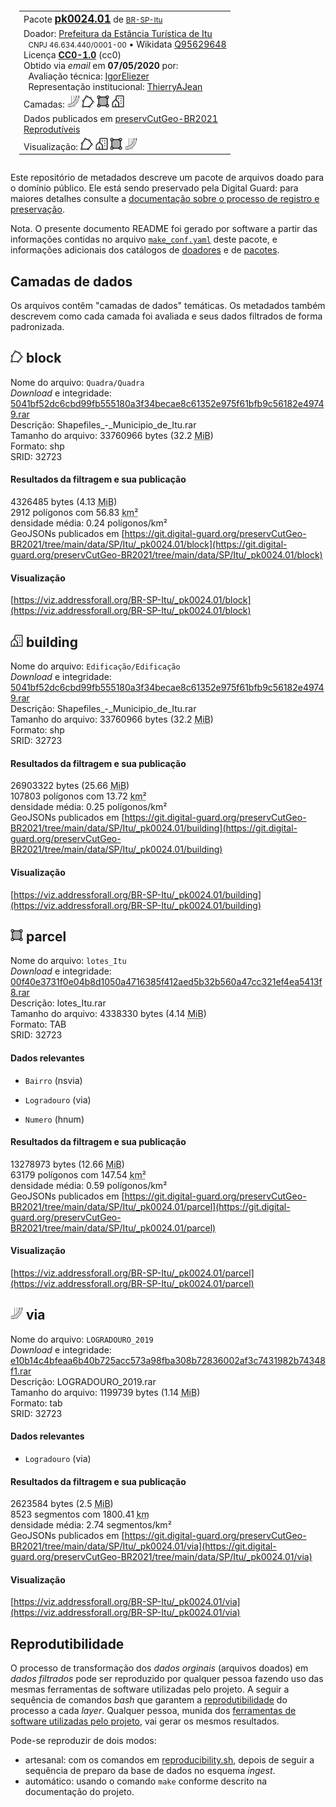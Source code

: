 <aside>
<table align="right" style="padding: 1em">
<tr><td>Pacote <a target="_git" title="link canônico para o git deste pacote" href="https://git.digital-guard.org/preserv-BR/blob/main/data/SP/Itu/_pk0024.01"><big><b>pk0024.01</b></big></a> de <small><a target="_osmcodes" title="Jurisdição" href="https://osm.codes/BR-SP-Itu">BR-SP-Itu</a></small>
</td></tr>
<tr><td>
Doador: <a rel="external" target="_doador" href="https://itu.sp.gov.br/">Prefeitura da Estância Turística de Itu</a>
<br/>&nbsp; <small>CNPJ 46.634.440/0001-00</small> • Wikidata <a rel="external" target="_doador" title="link descritor Wikidata do doador" href="https://www.wikidata.org/wiki/Q95629648">Q95629648</a></small><br/>
Licença <a rel="external" target="_doador" href="https://creativecommons.org/publicdomain/zero/1.0/"><b>CC0-1.0</b></a> (cc0)<br/>
Obtido via <i>email</i> em <b>07/05/2020</b> por:
<br/>&nbsp; Avaliação técnica: <a rel="external" target="_gitPerson" title="usuário Git" href="https://github.com/IgorEliezer">IgorEliezer</a>
<br/>&nbsp; Representação institucional: <a rel="external" target="_gitPerson" title="usuário Git" href="https://github.com/ThierryAJean">ThierryAJean</a><br/>
</td></tr>
<tr><td>Camadas: <a title="via" href="#-via"><img src="https://raw.githubusercontent.com/digital-guard/preserv/main/docs/assets/layerIcon-via.png" alt="via" width="20"/></a> <a title="block" href="#-block"><img src="https://raw.githubusercontent.com/digital-guard/preserv/main/docs/assets/layerIcon-block.png" alt="block" width="20"/></a> <a title="parcel" href="#-parcel"><img src="https://raw.githubusercontent.com/digital-guard/preserv/main/docs/assets/layerIcon-parcel.png" alt="parcel" width="20"/></a> <a title="building" href="#-building"><img src="https://raw.githubusercontent.com/digital-guard/preserv/main/docs/assets/layerIcon-building.png" alt="building" width="20"/></a> </td></tr>
<tr><td>Dados publicados em <a href="https://git.digital-guard.org/preservCutGeo-BR2021/tree/main/data/SP/Itu/_pk0024.01">preservCutGeo-BR2021</a><br/><a href="#reprodutibilidade">Reprodutíveis</a></td></tr>
<tr><td>Visualização: <a title="block" href="https://viz.addressforall.org/BR-SP-Itu/_pk0024.01/block"><img src="https://raw.githubusercontent.com/digital-guard/preserv/main/docs/assets/layerIcon-block.png" alt="block" width="20"/></a> <a title="building" href="https://viz.addressforall.org/BR-SP-Itu/_pk0024.01/building"><img src="https://raw.githubusercontent.com/digital-guard/preserv/main/docs/assets/layerIcon-building.png" alt="building" width="20"/></a> <a title="parcel" href="https://viz.addressforall.org/BR-SP-Itu/_pk0024.01/parcel"><img src="https://raw.githubusercontent.com/digital-guard/preserv/main/docs/assets/layerIcon-parcel.png" alt="parcel" width="20"/></a> <a title="via" href="https://viz.addressforall.org/BR-SP-Itu/_pk0024.01/via"><img src="https://raw.githubusercontent.com/digital-guard/preserv/main/docs/assets/layerIcon-via.png" alt="via" width="20"/></a> </td></tr>
</table>
</aside>

<section>

Este repositório de metadados descreve um pacote de arquivos doado para o domínio público. Ele está sendo preservado pela Digital Guard: para maiores detalhes consulte a [documentação sobre o processo de registro e preservação](https://wiki.addressforall.org/doc/Documentação_Digital-guard).

Nota. O presente documento README foi gerado por software a partir das informações contidas no arquivo [`make_conf.yaml`](https://git.digital-guard.org/preserv-BR/blob/main/data/SP/Itu/_pk0024.01/make_conf.yaml) deste pacote, e informações adicionais dos catálogos de [doadores](https://git.digital-guard.org/preserv-BR/blob/main/data/donor.csv) e de [pacotes](https://git.digital-guard.org/preserv-BR/blob/main/data/donatedPack.csv).

# Camadas de dados

Os arquivos contêm "camadas de dados" temáticas. Os metadados também descrevem como cada camada foi avaliada e seus dados filtrados de forma padronizada.

## <img src="https://raw.githubusercontent.com/digital-guard/preserv/main/docs/assets/layerIcon-block.png" alt="block" width="20"/> block

Nome do arquivo: `Quadra/Quadra`<br/>*Download* e integridade: [5041bf52dc6cbd99fb555180a3f34becae8c61352e975f61bfb9c56182e49749.rar](http://dl.digital-guard.org/5041bf52dc6cbd99fb555180a3f34becae8c61352e975f61bfb9c56182e49749.rar)<br/>Descrição: Shapefiles_-_Municipio_de_Itu.rar<br/>Tamanho do arquivo: 33760966 bytes (32.2 <abbr title="mebibyte">MiB</abbr>)<br/>Formato: shp<br/>SRID: 32723

#### Resultados da filtragem e sua publicação
4326485 bytes (4.13 <abbr title="mebibyte">MiB</abbr>)<br/>2912 polígonos com 56.83 <abbr title="quilômetros quadrados">km²</abbr><br/>densidade média: 0.24 polígonos/km²<br/>GeoJSONs publicados em [https://git.digital-guard.org/preservCutGeo-BR2021/tree/main/data/SP/Itu/_pk0024.01/block](https://git.digital-guard.org/preservCutGeo-BR2021/tree/main/data/SP/Itu/_pk0024.01/block)

#### Visualização
[https://viz.addressforall.org/BR-SP-Itu/_pk0024.01/block](https://viz.addressforall.org/BR-SP-Itu/_pk0024.01/block)
## <img src="https://raw.githubusercontent.com/digital-guard/preserv/main/docs/assets/layerIcon-building.png" alt="building" width="20"/> building

Nome do arquivo: `Edificação/Edificação`<br/>*Download* e integridade: [5041bf52dc6cbd99fb555180a3f34becae8c61352e975f61bfb9c56182e49749.rar](http://dl.digital-guard.org/5041bf52dc6cbd99fb555180a3f34becae8c61352e975f61bfb9c56182e49749.rar)<br/>Descrição: Shapefiles_-_Municipio_de_Itu.rar<br/>Tamanho do arquivo: 33760966 bytes (32.2 <abbr title="mebibyte">MiB</abbr>)<br/>Formato: shp<br/>SRID: 32723

#### Resultados da filtragem e sua publicação
26903322 bytes (25.66 <abbr title="mebibyte">MiB</abbr>)<br/>107803 polígonos com 13.72 <abbr title="quilômetros quadrados">km²</abbr><br/>densidade média: 0.25 polígonos/km²<br/>GeoJSONs publicados em [https://git.digital-guard.org/preservCutGeo-BR2021/tree/main/data/SP/Itu/_pk0024.01/building](https://git.digital-guard.org/preservCutGeo-BR2021/tree/main/data/SP/Itu/_pk0024.01/building)

#### Visualização
[https://viz.addressforall.org/BR-SP-Itu/_pk0024.01/building](https://viz.addressforall.org/BR-SP-Itu/_pk0024.01/building)
## <img src="https://raw.githubusercontent.com/digital-guard/preserv/main/docs/assets/layerIcon-parcel.png" alt="parcel" width="20"/> parcel

Nome do arquivo: `lotes_Itu`<br/>*Download* e integridade: [00f40e3731f0e04b8d1050a4716385f412aed5b32b560a47cc321ef4ea5413f8.rar](http://dl.digital-guard.org/00f40e3731f0e04b8d1050a4716385f412aed5b32b560a47cc321ef4ea5413f8.rar)<br/>Descrição: lotes_Itu.rar<br/>Tamanho do arquivo: 4338330 bytes (4.14 <abbr title="mebibyte">MiB</abbr>)<br/>Formato: TAB<br/>SRID: 32723

#### Dados relevantes
* `Bairro` (nsvia)

* `Logradouro` (via)

* `Numero` (hnum)

#### Resultados da filtragem e sua publicação
13278973 bytes (12.66 <abbr title="mebibyte">MiB</abbr>)<br/>63179 polígonos com 147.54 <abbr title="quilômetros quadrados">km²</abbr><br/>densidade média: 0.59 polígonos/km²<br/>GeoJSONs publicados em [https://git.digital-guard.org/preservCutGeo-BR2021/tree/main/data/SP/Itu/_pk0024.01/parcel](https://git.digital-guard.org/preservCutGeo-BR2021/tree/main/data/SP/Itu/_pk0024.01/parcel)

#### Visualização
[https://viz.addressforall.org/BR-SP-Itu/_pk0024.01/parcel](https://viz.addressforall.org/BR-SP-Itu/_pk0024.01/parcel)
## <img src="https://raw.githubusercontent.com/digital-guard/preserv/main/docs/assets/layerIcon-via.png" alt="via" width="20"/> via

Nome do arquivo: `LOGRADOURO_2019`<br/>*Download* e integridade: [e10b14c4bfeaa6b40b725acc573a98fba308b72836002af3c7431982b74348f1.rar](http://dl.digital-guard.org/e10b14c4bfeaa6b40b725acc573a98fba308b72836002af3c7431982b74348f1.rar)<br/>Descrição: LOGRADOURO_2019.rar<br/>Tamanho do arquivo: 1199739 bytes (1.14 <abbr title="mebibyte">MiB</abbr>)<br/>Formato: tab<br/>SRID: 32723

#### Dados relevantes
* `Logradouro` (via)

#### Resultados da filtragem e sua publicação
2623584 bytes (2.5 <abbr title="mebibyte">MiB</abbr>)<br/>8523 segmentos com 1800.41 <abbr title="quilômetros">km</abbr><br/>densidade média: 2.74 segmentos/km²<br/>GeoJSONs publicados em [https://git.digital-guard.org/preservCutGeo-BR2021/tree/main/data/SP/Itu/_pk0024.01/via](https://git.digital-guard.org/preservCutGeo-BR2021/tree/main/data/SP/Itu/_pk0024.01/via)

#### Visualização
[https://viz.addressforall.org/BR-SP-Itu/_pk0024.01/via](https://viz.addressforall.org/BR-SP-Itu/_pk0024.01/via)

</section>
<section>

# Reprodutibilidade

O processo de transformação dos *dados orginais* (arquivos doados) em *dados filtrados* pode ser reproduzido por qualquer pessoa fazendo uso das mesmas ferramentas de software utilizadas pelo projeto. A seguir a sequência de comandos *bash* que garantem a [reprodutibilidade](https://en.wikipedia.org/wiki/Reproducibility) do processo a cada *layer*. Qualquer pessoa, munida dos [ferramentas de software utilizadas pelo projeto](https://git.AddressForAll.org/suporte/blob/master/docs/pt/infra.md#ambientes-e-ferramentas-de-uso-geral), vai gerar os mesmos resultados.

Pode-se reproduzir de dois modos:
* artesanal: com os comandos em [reproducibility.sh](https://git.digital-guard.org/preserv-BR/blob/main/data/SP/Itu/_pk0024.01/reproducibility.sh), depois de seguir a sequência de preparo da base de dados no esquema *ingest*.
* automático: usando o comando `make` conforme descrito na documentação do projeto.

</section>

